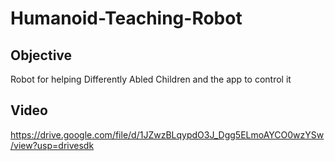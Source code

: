 # Humanoid-Teaching-Robot
## Objective
Robot for helping Differently Abled Children and the app to control it
## Video
https://drive.google.com/file/d/1JZwzBLqypdO3J_Dgg5ELmoAYCO0wzYSw/view?usp=drivesdk
